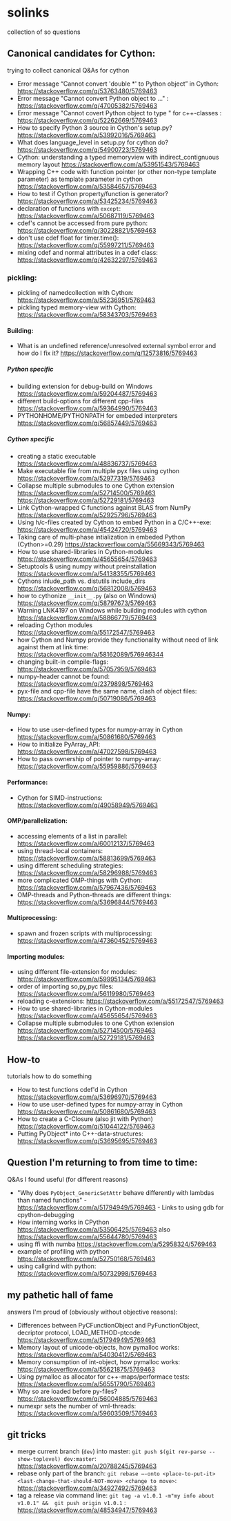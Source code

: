 # solinks
collection of so questions

## Canonical candidates for Cython:

trying to collect canonical Q&As for cython

  * Error message “Cannot convert 'double *' to Python object” in Cython:  https://stackoverflow.com/q/53763480/5769463
  * Error message "Cannot convert Python object to ..."  : https://stackoverflow.com/q/47005382/5769463
  * Error message "Cannot covert Python object to type <typename>" for c++-classes : https://stackoverflow.com/q/52262669/5769463
  * How to specify Python 3 source in Cython's setup.py? https://stackoverflow.com/a/53992016/5769463
  * What does language_level in setup.py for cython do? https://stackoverflow.com/q/54900723/5769463
  * Cython: understanding a typed memoryview with indirect_contignuous memory layout https://stackoverflow.com/a/53951543/5769463
  * Wrapping C++ code with function pointer (or other non-type template parameter) as template parameter in cython https://stackoverflow.com/a/53584657/5769463
  * How to test if Cython property/function is generator? https://stackoverflow.com/a/53425234/5769463
  * declaration of functions with `except`: https://stackoverflow.com/a/50687119/5769463
  * cdef's cannot be accessed from pure python: https://stackoverflow.com/q/30228821/5769463
  * don't use cdef float for timer.time(): https://stackoverflow.com/q/55997211/5769463
  * mixing cdef and normal attributes in a cdef class: https://stackoverflow.com/q/42632297/5769463

### pickling:

  * pickling of namedcollection with Cython: https://stackoverflow.com/a/55236951/5769463
  * pickling typed memory-view with Cython: https://stackoverflow.com/a/58343703/5769463
  
#### Building:

  * What is an undefined reference/unresolved external symbol error and how do I fix it?  https://stackoverflow.com/q/12573816/5769463

##### Python specific
 
  * building extension for debug-build on Windows https://stackoverflow.com/a/59204487/5769463
  * different build-options for different cpp-files https://stackoverflow.com/a/59364990/5769463
  * PYTHONHOME/PYTHONPATH for embeded interpreters https://stackoverflow.com/q/56857449/5769463
  
##### Cython specific

  * creating a static executable https://stackoverflow.com/a/48836737/5769463
  * Make executable file from multiple pyx files using cython https://stackoverflow.com/a/52977319/5769463
  * Collapse multiple submodules to one Cython extension https://stackoverflow.com/a/52714500/5769463 https://stackoverflow.com/a/52729181/5769463
  * Link Cython-wrapped C functions against BLAS from NumPy https://stackoverflow.com/a/52925796/5769463
  * Using h/c-files created by Cython to embed Python in a C/C++-exe: https://stackoverflow.com/a/45424720/5769463
  * Taking care of multi-phase intialization in embeded Python (Cython>=0.29) https://stackoverflow.com/a/55669343/5769463
  * How to use shared-libraries in Cython-modules https://stackoverflow.com/a/45655654/5769463
  * Setuptools & using numpy without preinstallation https://stackoverflow.com/a/54138355/5769463
  * Cythons inlude_path vs. distutils include_dirs https://stackoverflow.com/q/56812008/5769463
  * how to cythonize `__init__.py` (also on Windows) https://stackoverflow.com/q/58797673/5769463
  * Warning LNK4197 on Windows  while building modules with cython https://stackoverflow.com/a/58866779/5769463
  * reloading Cython modules https://stackoverflow.com/a/55172547/5769463
  * how Cython and Numpy provide they functionality without need of link against them at link time: https://stackoverflow.com/a/58162089/576946344
  * changing built-in compile-flags: https://stackoverflow.com/a/57057959/5769463
  * numpy-header cannot be found: https://stackoverflow.com/q/2379898/5769463
  * pyx-file and cpp-file have the same name, clash of object files: https://stackoverflow.com/q/50719086/5769463
  
#### Numpy:

  * How to use user-defined types for numpy-array in Cython https://stackoverflow.com/a/50861680/5769463
  * How to initialize PyArray_API:  https://stackoverflow.com/a/47027598/5769463
  * How to pass ownership of pointer to numpy-array: https://stackoverflow.com/a/55959886/5769463
  
#### Performance:
  
  * Cython for SIMD-instructions: https://stackoverflow.com/q/49058949/5769463
  
#### OMP/parallelization:
   
  * accessing elements of a list in parallel: https://stackoverflow.com/a/60012137/5769463
  * using thread-local containers: https://stackoverflow.com/a/58813699/5769463
  * using different scheduling strategies: https://stackoverflow.com/a/58296988/5769463
  * more complicated OMP-things with Cython: https://stackoverflow.com/a/57967436/5769463
  * OMP-threads and Python-threads are different things: https://stackoverflow.com/a/53696844/5769463
  
#### Multiprocessing:

  * spawn and frozen scripts with multiprocessing: https://stackoverflow.com/a/47360452/5769463
  
#### Importing modules:

  * using different file-extension for modules: https://stackoverflow.com/a/59995134/5769463
  * order of importing so,py,pyc files: https://stackoverflow.com/a/56119980/5769463
  * reloading c-extensions: https://stackoverflow.com/a/55172547/5769463
  * How to use shared-libraries in Cython-modules https://stackoverflow.com/a/45655654/5769463
  * Collapse multiple submodules to one Cython extension https://stackoverflow.com/a/52714500/5769463 https://stackoverflow.com/a/52729181/5769463
  
## How-to

tutorials how to do something

  * How to test functions cdef'd in Cython https://stackoverflow.com/a/53696970/5769463
  * How to use user-defined types for numpy-array in Cython https://stackoverflow.com/a/50861680/5769463
  * How to create a C-Closure (also jit with Python) https://stackoverflow.com/q/51044122/5769463
  * Putting PyObject* into C++-data-structures: https://stackoverflow.com/q/53695695/5769463



## Question I'm returning to from time to time:

Q&As I found useful (for different reasons)

  * "Why does `PyObject_GenericSetAttr` behave differently with lambdas than named functions" - https://stackoverflow.com/a/51794949/5769463 - Links to using gdb for cpython-debugging
  * How interning works in CPython https://stackoverflow.com/a/53506425/5769463 also https://stackoverflow.com/a/55644780/5769463
  * using ffi with numba https://stackoverflow.com/a/52958324/5769463
  * example of profiling with python https://stackoverflow.com/a/52750168/5769463
  * using callgrind with python: https://stackoverflow.com/a/50732998/5769463



## my pathetic hall of fame

answers I'm proud of (obviously without objective reasons):

  * Differences between PyCFunctionObject and PyFunctionObject, decriptor protocol, LOAD_METHOD-ptcode: https://stackoverflow.com/a/51794949/5769463
  * Memory layout of unicode-objects, how pymalloc works: https://stackoverflow.com/a/54030412/5769463
  * Memory consumption of int-object, how pymalloc works: https://stackoverflow.com/a/55621875/5769463
  * Using pymalloc as allocator for c++-maps/performace tests: https://stackoverflow.com/a/56551790/5769463
  * Why so are loaded before py-files? https://stackoverflow.com/q/56004885/5769463
  * numexpr sets the number of vml-threads: https://stackoverflow.com/a/59603509/5769463
  

## git tricks

  * merge current branch (`dev`) into master: `git push $(git rev-parse --show-toplevel) dev:master`: https://stackoverflow.com/a/20788245/5769463
  * rebase only part of the branch: `git rebase —-onto <place-to-put-it> <last-change-that-should-NOT-move> <change to move>`: https://stackoverflow.com/a/34927492/5769463
  * tag a release via command line: `git tag -a v1.0.1 -m"my info about v1.0.1" &&  git push origin v1.0.1`
 : https://stackoverflow.com/a/48534947/5769463
                   
 
